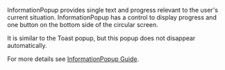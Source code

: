 ﻿InformationPopup provides single text and progress relevant to the user's current situation.
InformationPopup has a control to display progress and one button on the bottom side of the circular screen.

It is similar to the Toast popup, but this popup does not disappear automatically.

For more details see [InformationPopup Guide](https://samsung.github.io/Tizen.CircularUI/guide/InformationPopup.html).